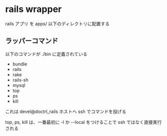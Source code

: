 # rails wrapper

rails アプリ を apps/ 以下のディレクトリに配置する

## ラッパーコマンド

以下のコマンドが ./bin に定義されている

* bundle
* rails
* rake
* rails-sh
* mysql
* top
* ps
* kill

これは devel@doctrl_rails ホストへ ssh でコマンドを投げる

top, ps, kill は、一番最初に -l か --local をつけることで ssh ではなく直接実行される
